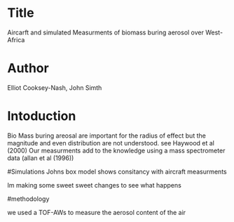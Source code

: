 # Title
Aircarft and simulated Measurments of biomass buring aerosol over West-Africa

# Author 
Elliot Cooksey-Nash, John Simth

# Intoduction 
Bio Mass buring areosal are important for the radius of effect but the magnitude and even distribution are not understood.
see Haywood et al (2000)
Our measurments add to the knowledge using a mass spectrometer data (allan et al (1996))

#Simulations
Johns box model shows consitancy with aircraft measurments

Im making some sweet sweet changes to see what happens

#methodology 

we used a TOF-AWs to measure the aerosol content of the air